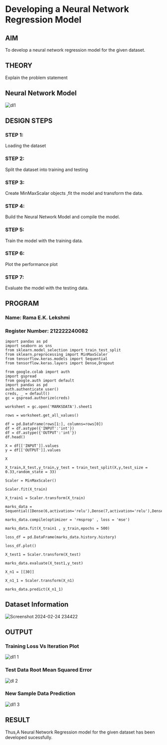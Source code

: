 # Developing a Neural Network Regression Model

## AIM

To develop a neural network regression model for the given dataset.

## THEORY

Explain the problem statement

## Neural Network Model
![dl1](https://github.com/etjabajasphin/basic-nn-model/assets/118541549/c0f27290-c51a-4906-babc-cab26b2fcb9f)


## DESIGN STEPS

### STEP 1:

Loading the dataset

### STEP 2:

Split the dataset into training and testing

### STEP 3:

Create MinMaxScalar objects ,fit the model and transform the data.

### STEP 4:

Build the Neural Network Model and compile the model.

### STEP 5:

Train the model with the training data.

### STEP 6:

Plot the performance plot

### STEP 7:

Evaluate the model with the testing data.

## PROGRAM
### Name: Rama E.K. Lekshmi
### Register Number: 212222240082
```
import pandas as pd
import seaborn as sns
from sklearn.model_selection import train_test_split
from sklearn.preprocessing import MinMaxScaler
from tensorflow.keras.models import Sequential
from tensorflow.keras.layers import Dense,Dropout

from google.colab import auth
import gspread
from google.auth import default
import pandas as pd
auth.authenticate_user()
creds, _ = default()
gc = gspread.authorize(creds)

worksheet = gc.open('MARKSDATA').sheet1

rows = worksheet.get_all_values()

df = pd.DataFrame(rows[1:], columns=rows[0])
df = df.astype({'INPUT':'int'})
df = df.astype({'OUTPUT':'int'})
df.head()

X = df[['INPUT']].values
y = df[['OUTPUT']].values

X

X_train,X_test,y_train,y_test = train_test_split(X,y,test_size = 0.33,random_state = 33)

Scaler = MinMaxScaler()

Scaler.fit(X_train)

X_train1 = Scaler.transform(X_train)

marks_data = Sequential([Dense(6,activation='relu'),Dense(7,activation='relu'),Dense(1)])

marks_data.compile(optimizer = 'rmsprop' , loss = 'mse')

marks_data.fit(X_train1 , y_train,epochs = 500)

loss_df = pd.DataFrame(marks_data.history.history)

loss_df.plot()

X_test1 = Scaler.transform(X_test)

marks_data.evaluate(X_test1,y_test)

X_n1 = [[30]]

X_n1_1 = Scaler.transform(X_n1)

marks_data.predict(X_n1_1)
```
## Dataset Information
![Screenshot 2024-02-24 234422](https://github.com/etjabajasphin/basic-nn-model/assets/118541549/a4fde225-e83c-449b-bd94-90cd39fa75a9)


## OUTPUT

### Training Loss Vs Iteration Plot
![dl1 1](https://github.com/etjabajasphin/basic-nn-model/assets/118541549/d2fa8b61-e4ac-41cd-a488-722c8b991e9d)


### Test Data Root Mean Squared Error
![dl 2](https://github.com/etjabajasphin/basic-nn-model/assets/118541549/ded4fc35-4e26-4dae-8990-c9af2c11a7b3)


### New Sample Data Prediction
![dl1 3](https://github.com/etjabajasphin/basic-nn-model/assets/118541549/cab3ca01-b63d-4c6c-8f22-daa406625a0f)


## RESULT
Thus,A Neural Network Regression model for the given dataset has been developed sucessfully.
